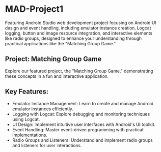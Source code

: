 # MAD-Project1
Featuring Android Studio web development project focusing on Android UI design and event handling, including emulator instance creation, Logcat logging, button and image resource integration, and interactive elements like radio groups, designed to enhance your understanding through practical applications like the "Matching Group Game."

## Project: Matching Group Game
Explore our featured project, the "Matching Group Game," demonstrating these concepts in a fun and interactive application.

## Key Features:
- Emulator Instance Management: Learn to create and manage Android emulator instances efficiently.
- Logging with Logcat: Explore debugging and monitoring techniques using Logcat.
- UI Design: Implement intuitive user interfaces with Android's UI toolkit.
- Event Handling: Master event-driven programming with practical implementations.
- Radio Groups and Listeners: Understand and implement radio groups and listeners for user interactions.
